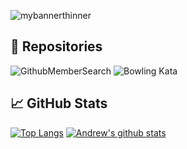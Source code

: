 ![mybannerthinner](https://user-images.githubusercontent.com/28151071/89126468-c8350400-d4dd-11ea-9903-89ab9b72250a.png)

## 🔧 Repositories
![GithubMemberSearch](https://img.shields.io/badge/Code-GitHubMemberSearch-informational?style=flat&logo=c-sharp&logoColor=white&color=2bbc8a&link=http://github.com/ascrees/GithubMemberSearch)
![Bowling Kata](https://img.shields.io/badge/Code-BowlingKata-informational?style=flat&logo=c-sharp&logoColor=white&color=2bbc8a&link=./Bowling-Kata)

## &#x1f4c8; GitHub Stats
[![Top Langs](https://github-readme-stats.vercel.app/api/top-langs/?username=ascrees&theme=dark)](https://github.com/ascrees/github-readme-stats)
[![Andrew's github stats](https://github-readme-stats.vercel.app/api?username=ascrees&show_icons=true&theme=dark)](https://github.com/ascrees/github-readme-stats)
